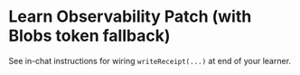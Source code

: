 # Learn Observability Patch (with Blobs token fallback)
See in-chat instructions for wiring `writeReceipt(...)` at end of your learner.
